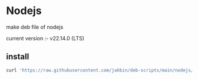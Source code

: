 # Nodejs

make deb file of nodejs

current version :- v22.14.0 (LTS)

## install

```sh
curl 'https://raw.githubusercontent.com/jakbin/deb-scripts/main/nodejs/nodeDeb.sh' | sh
```
